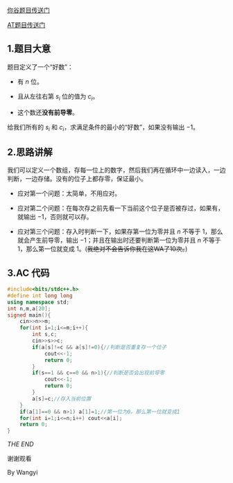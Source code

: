 [你谷题目传送门](https://www.luogu.com.cn/problem/AT5335)

[AT题目传送门](https://atcoder.jp/contests/abc157/tasks/abc157_c)

## 1.题目大意

题目定义了一个“好数”：

- 有 $n$ 位。

- 且从左往右第 $s_i$ 位的值为 $c_i$。

- 这个数还**没有前导零**。

给我们所有的 $s_i$ 和 $c_i$，求满足条件的最小的“好数”，如果没有输出 $-1$。

## 2.思路讲解

我们可以定义一个数组，存每一位上的数字，然后我们再在循环中一边读入，一边判断，一边存储。没有的位子上都存零，保证最小。

- 应对第一个问题：太简单，不用应对。

- 应对第二个问题：在每次存之前先看一下当前这个位子是否被存过，如果有，就输出 $-1$，否则就可以存。

- 应对第三个问题：存入时判断一下，如果存第一位为零并且 $n$ 不等于 $1$，那么就会产生前导零，输出 $-1$；并且在输出时还要判断第一位为零并且 $n$ 不等于 $1$，那么第一位就变成 $1$。(~~我绝对不会告诉你我在这WA了10次。~~)

## 3.AC 代码

```cpp
#include<bits/stdc++.h>
#define int long long
using namespace std;
int n,m,a[20];
signed main(){
	cin>>n>>m;
	for(int i=1;i<=m;i++){
		int s,c;
		cin>>s>>c;
		if(a[s]!=c && a[s]!=0){//判断是否重复存一个位子
			cout<<-1;
			return 0;
		}
		if(s==1 && c==0 && n>1){//判断是否会出现前导零
			cout<<-1;
			return 0;
		}
		a[s]=c;//存入当前位置
	}
	if(a[1]==0 && n>1) a[1]=1;//第一位为0，那么第一位就变成1
	for(int i=1;i<=n;i++) cout<<a[i];
	return 0;
}
```
_THE END_

谢谢观看

By Wangyi